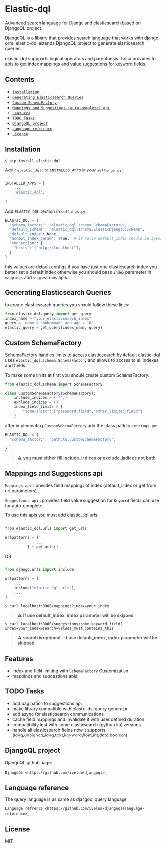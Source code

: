 Elastic-dql
========


Advanced search language for Django and elasticsearch based on DjangoQL project.

DjangoQL is a library that provides search language that works with django orm. elastic-dql extends DjangoQL project to
generate elasticsearch queries.<br><br>
elastic-dql suppports logical operators and parenthesis.It also provides to apis to get index mappings and value
suggestions for keyword fields.


Contents
--------

* [`Installation`](#installation)
* [`Generating Elasticsearch Queries`](#generating-elasticsearch-queries)
* [`Custom SchemaFactory`](#custom-schemafactory)
* [`Mappings and Suggestions (auto-complete) api`](#mappings-and-suggestions-api)
* [`Features`](#features)
* [`TODO Tasks`](#todo-tasks)
* [`DjangoQL project`](#djangoql-project)
* [`Language reference`](#language-reference)
* [`License`](#license)

Installation
------------

```shell
$ pip install elastic-dql
```

Add ``'elastic_dql'`` to ``INSTALLED_APPS`` in your ``settings.py``:

```python

INSTALLED_APPS = [
    ...
    'elastic_dql',
    ...
]
```

Add ``ELASTIC_DQL`` section in ``settings.py``:

```python
ELASTIC_DQL = {
  "schema_factory": "elastic_dql.schema.SchemaFactory",
  "default_schema": "elastic_dql.schema.ElasticDjangoQlSchema",
  "default_index": None,
  "accept_index_param": True,  # if False default_index should be specified
  "connection": {
    "hosts": ["http://localhost"],
  }
}
```
this values are default configs.if you have just one elasticsearch index you better set a default index otherwise you
should pass ``index`` parameter in ``mappings`` and ``suggestions``  apis.

Generating Elasticsearch Queries
--------------------------------

to create elasticsearch queries you should follow these lines:

```python
from elastic_dql.query import get_query
index_name = "your_elasticsearch_index"
query = 'name = "mohammad" and age = 10'
elastic_query = get_query(index_name, query)
```

Custom SchemaFactory
--------------------

SchemaFactory handles limits to access elasticsearch.by default elastic-dql uses ``elastic_dql.schema.SchemaFactory``
and allows to access to all indexes and fields.

To make some limits at first you should create custom SchemaFactory:

```python
from elastic_dql.schema import SchemaFactory

class CustomSchemaFactory(SchemaFactory):
    include_indices = ('*',)
    exclude_indices = ()
    index_field_limits = {
        "some-index": ["password_field","other_limited_field"]
    }
```

after implementing ``CustomSchemaFactory`` add the class path to ``settings.py``:
```python
ELASTIC_DQL = {
  "schema_factory": "path.to.CustomSchemaFactory",
  ...
}
```

> :warning: **you must either fill include_indices or exclude_indices not both**

Mappings and Suggestions api
--------------------------------------------

``Mappings api`` : provides field mappings of index (default_index or get from url parameters)

``Suggestions api`` : provides field value suggestion for ``Keyword`` fields.can use for auto-complete.

To use this apis you must add elastic_dql urls:

```python

from elastic_dql.urls import get_urls

urlpatterns = [
              ...
          ] + get_urls()
```

OR

```python

from django.urls import include

urlpatterns = [
    ...
    include("elastic_dql.urls"),
    ...
]
```

```shell
$ curl localhost:8000/mappings?index=your_index
```

> :warning: **if use default_index, index parameter will be skipped**


```shell
$ curl localhost:8000/suggestions/some_keyword_field?index=your_index&search=values_must_contains_this
```

> :warning: **search is optional - if use default_index, index parameter will be skipped**


Features
--------

- index and field limiting with ``SchemaFactory`` Customization
- mappings and suggestions apis

TODO Tasks
----------

- add pagination to suggestions api
- make library compatible with elastic-dsl query generator
- add async for elasticsearch communications
- cache field mappings and invalidate it with user defined duration
- compatibility test with some elasticsearch (python lib) versions
- handle all elasticsearch fields now it supports (long,unsigned_long,text,keyword,float,int,date,boolean)

DjangoQL project
------------------

DjangoQL github page:

`DjangoQL <https://github.com/ivelum/djangoql>`_


Language reference
------------------

The query language is as same as djangoql query language

`Language refrence <https://github.com/ivelum/djangoql#language-reference>`_

License
-------

MIT
